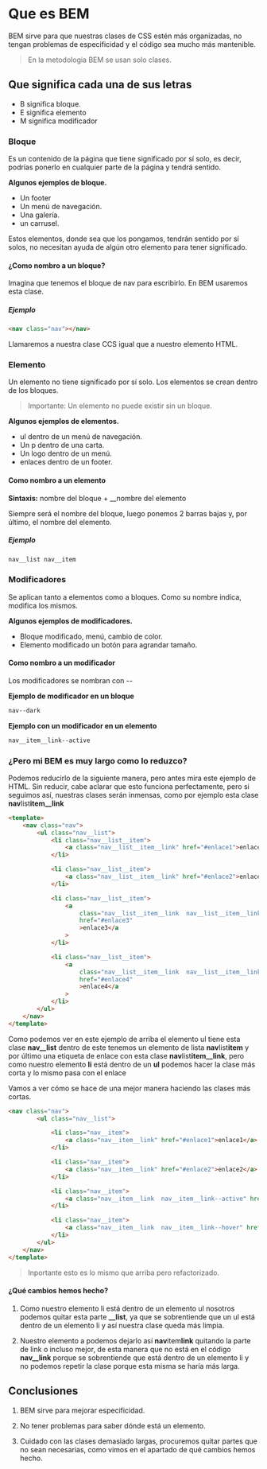 # Que es BEM

BEM sirve para que nuestras clases de CSS estén más organizadas, no tengan problemas de especificidad y el código sea mucho más mantenible.

> En la metodologia BEM se usan solo clases.

## Que significa cada una de sus letras

- B significa bloque.
- E significa elemento
- M significa modificador

### Bloque

Es un contenido de la página que tiene significado por sí solo, es decir, podrías ponerlo en cualquier parte de la página y tendrá sentido.

**Algunos ejemplos de bloque.**

- Un footer
- Un menú de navegación.
- Una galería.
- un carrusel.

Estos elementos, donde sea que los pongamos, tendrán sentido por sí solos, no necesitan ayuda de algún otro elemento para tener significado.

#### ¿Como nombro a un bloque?

Imagina que tenemos el bloque de nav para escribirlo. En BEM usaremos esta clase.

##### Ejemplo

```html
<nav class="nav"></nav>
```

Llamaremos a nuestra clase CCS igual que a nuestro elemento HTML.

### Elemento

Un elemento no tiene significado por sí solo. Los elementos se crean dentro de los bloques.

> Importante: Un elemento no puede existir sin un bloque.

**Algunos ejemplos de elementos.**

- ul dentro de un menú de navegación.
- Un p dentro de una carta.
- Un logo dentro de un menú.
- enlaces dentro de un footer.

#### Como nombro a un elemento

**Sintaxis:** nombre del bloque + \_\_nombre del elemento

Siempre será el nombre del bloque, luego ponemos 2 barras bajas y, por último, el nombre del elemento.

##### Ejemplo

```html
nav__list nav__item
```

### Modificadores

Se aplican tanto a elementos como a bloques. Como su nombre indica, modifica los mismos.

**Algunos ejemplos de modificadores.**

- Bloque modificado, menú, cambio de color.
- Elemento modificado un botón para agrandar tamaño.

#### Como nombro a un modificador

Los modificadores se nombran con --

**Ejemplo de modificador en un bloque**

```html
nav--dark
```

**Ejemplo con un modificador en un elemento**

```html
nav__item__link--active
```

### ¿Pero mi BEM es muy largo como lo reduzco?

Podemos reducirlo de la siguiente manera, pero antes mira este ejemplo de HTML. Sin reducir, cabe aclarar que esto funciona perfectamente, pero si seguimos así, nuestras clases serán inmensas, como por ejemplo esta clase **nav**list**item\_\_link**

```html
<template>
	<nav class="nav">
		<ul class="nav__list">
			<li class="nav__list__item">
				<a class="nav__list__item__link" href="#enlace1">enlace1</a>
			</li>

			<li class="nav__list__item">
				<a class="nav__list__item__link" href="#enlace2">enlace2</a>
			</li>

			<li class="nav__list__item">
				<a
					class="nav__list__item__link  nav__list__item__link--active"
					href="#enlace3"
					>enlace3</a
				>
			</li>

			<li class="nav__list__item">
				<a
					class="nav__list__item__link  nav__list__item__link--hover"
					href="#enlace4"
					>enlace4</a
				>
			</li>
		</ul>
	</nav>
</template>
```

Como podemos ver en este ejemplo de arriba el elemento ul tiene esta clase **nav\_\_list** dentro de este tenemos un elemento de lista **nav**list**item** y por último una etiqueta de enlace con esta clase **nav**list**item\_\_link**, pero como nuestro elemento **li** está dentro de un **ul** podemos hacer la clase más corta y lo mismo pasa con el enlace

Vamos a ver cómo se hace de una mejor manera haciendo las clases más cortas.

```html
<nav class="nav">
        <ul class="nav__list">

            <li class="nav__item">
                <a class="nav__item__link" href="#enlace1">enlace1</a>
            </li>

            <li class="nav__item">
                <a class="nav__item__link" href="#enlace2">enlace2</a>
            </li>

            <li class="nav__item">
                <a class="nav__item__link  nav__item__link--active" href="#enlace3">enlace3</a>
            </li>

            <li class="nav__item">
                <a class="nav__item__link  nav__item__link--hover" href="#enlace4">enlace4</a>
            </li>
        </ul>
    </nav>
</template>
```

> Inportante esto es lo mismo que arriba pero refactorizado.

#### ¿Qué cambios hemos hecho?

1. Como nuestro elemento li está dentro de un elemento ul nosotros podemos quitar esta parte **\_\_list**, ya que se sobrentiende que un ul está dentro de un elemento li y así nuestra clase queda más limpia.

2. Nuestro elemento a podemos dejarlo así **nav**item**link** quitando la parte de link
   o incluso mejor, de esta manera que no está en el código **nav\_\_link** porque se sobrentiende que está dentro de un elemento li y no podemos repetir la clase porque esta misma se haría más larga.

## Conclusiones

1. BEM sirve para mejorar especificidad.

2. No tener problemas para saber dónde está un elemento.

3. Cuidado con las clases demasiado largas, procuremos quitar partes que no sean necesarias, como vimos en el apartado de qué cambios hemos hecho.
